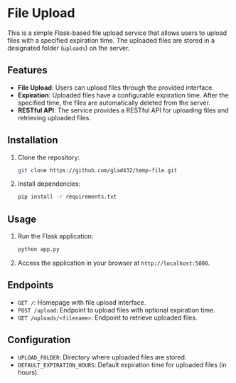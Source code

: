 # File Upload

This is a simple Flask-based file upload service that allows users to upload files with a specified expiration time. The uploaded files are stored in a designated folder (`uploads`) on the server.

## Features

- **File Upload**: Users can upload files through the provided interface.
- **Expiration**: Uploaded files have a configurable expiration time. After the specified time, the files are automatically deleted from the server.
- **RESTful API**: The service provides a RESTful API for uploading files and retrieving uploaded files.

## Installation

1. Clone the repository:

    ```bash
    git clone https://github.com/glad432/temp-file.git
    ```

2. Install dependencies:

    ```bash
    pip install -r requirements.txt
    ```

## Usage

1. Run the Flask application:

    ```bash
    python app.py
    ```

2. Access the application in your browser at `http://localhost:5000`.

## Endpoints

- `GET /`: Homepage with file upload interface.
- `POST /upload`: Endpoint to upload files with optional expiration time.
- `GET /uploads/<filename>`: Endpoint to retrieve uploaded files.

## Configuration

- `UPLOAD_FOLDER`: Directory where uploaded files are stored.
- `DEFAULT_EXPIRATION_HOURS`: Default expiration time for uploaded files (in hours).